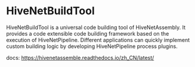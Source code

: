 # HiveNetBuildTool

HiveNetBuildTool is a universal code building tool of HiveNetAssembly. It provides a code extensible code building framework based on the execution of HiveNetPipeline. Different applications can quickly implement custom building logic by developing HiveNetPipeline process plugins.

docs: https://hivenetassemble.readthedocs.io/zh_CN/latest/
